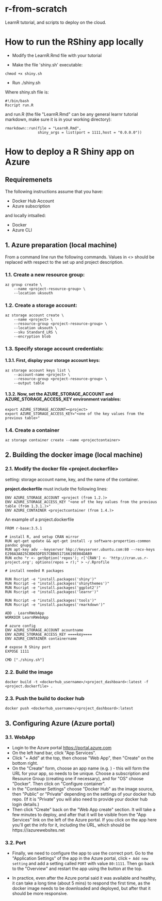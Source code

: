 # r-from-scratch
LearnR tutorial, and scripts to deploy on the cloud.

# How to run the RShiny app locally

* Modify the LearnR.Rmd file with your tutorial

* Make the file 'shiny.sh' executable: 

```
chmod +x shiny.sh
```
* Run ./shiny.sh

Where shiny.sh file is:

```
#!/bin/bash
Rscript run.R

```

and run.R (the file "LearnR.Rmd" can be any general learnr tutorial markdown, make sure it is in your working directory):

```
rmarkdown::run(file = "LearnR.Rmd",
               shiny_args = list(port = 1111,host = "0.0.0.0"))

```



# How to deploy a R Shiny app on Azure

## Requiremenets

The following instructions assume that you have:

* Docker Hub Account
* Azure subscription 

and locally intsalled:

* Docker
* Azure CLI

## 1. Azure preparation (local machine)

From a command line run the following commands. Values in <> should be replaced with respect to the set up and project description.

### 1.1. Create a new resource group:

```
az group create \
    --name <project-resource-group> \
    --location uksouth
```

### 1.2. Create a storage account:

```
az storage account create \
    --name <project> \
    --resource-group <project-resource-group> \
    --location uksouth \
    --sku Standard_LRS \
	--encryption blob
```

### 1.3. Specify storage account credentials:

#### 1.3.1. First, display your storage account keys:

```
az storage account keys list \
    --account-name <project> \
    --resource-group <project-resource-group> \
    --output table
```

#### 1.3.2. Now, set the AZURE_STORAGE_ACCOUNT and AZURE_STORAGE_ACCESS_KEY environment variables:

```
export AZURE_STORAGE_ACCOUNT=<project>
export AZURE_STORAGE_ACCESS_KEY="<one of the key values from the previous table>"
```

### 1.4. Create a container

```
az storage container create --name <projectcontainer>
```

## 2. Building the docker image (local machine)

### 2.1. Modify the docker file <project.dockerfile>

setting: storage account name, key, and the name of the container.

**project.dockerfile** must include the following lines:

```
ENV AZURE_STORAGE_ACCOUNT <project (from 1.2.)>
ENV AZURE_STORAGE_ACCESS_KEY "<one of the key values from the previous table (from 1.3.1.)>"
ENV AZURE_CONTAINER <projectcontainer (from 1.4.)>
```

An example of a project.dockerfile

```
FROM r-base:3.5.1

# install R, and setup CRAN mirror
RUN apt-get update && apt-get install -y software-properties-common pandoc gnupg
RUN apt-key adv --keyserver hkp://keyserver.ubuntu.com:80 --recv-keys E298A3A825C0D65DFD57CBB651716619E084DAB9
RUN echo "r <- getOption('repos'); r['CRAN'] <- 'http://cran.us.r-project.org'; options(repos = r);" > ~/.Rprofile

# install needed R packages

RUN Rscript -e "install.packages('shiny')"
RUN Rscript -e "install.packages('shinythemes')"
RUN Rscript -e "install.packages('ggplot2')"
RUN Rscript -e "install.packages('learnr')"

RUN Rscript -e "install.packages('tools')"
RUN Rscript -e "install.packages('rmarkdown')"

ADD . LearnRWebApp
WORKDIR LearnRWebApp

# azure config
ENV AZURE_STORAGE_ACCOUNT acountname
ENV AZURE_STORAGE_ACCESS_KEY ====key====
ENV AZURE_CONTAINER containername

# expose R Shiny port
EXPOSE 1111

CMD ["./shiny.sh"]

```


### 2.2. Build the image 

```
docker build -t <dockerhub_username>/<project_dashboard>:latest -f <project.dockerfile> .

```

### 2.3. Push the build to docker hub

```
docker push <dockerhub_username>/<project_dashboard>:latest

```

## 3. Configuring Azure (Azure portal)


### 3.1. WebApp

 * Login to the Azure portal https://portal.azure.com
 * On the left hand bar, click "App Services".
 * Click "+ Add" at the top, then choose "Web App", then "Create" on the bottom right.
 * On the "Create" form, choose an app name (e.g. <project>) - this will form the URL for your app, so needs to be unique.  Choose a subscription and Resource Group (creating one if necessary), and for "OS" choose "Docker".  Then click on
 "Configure container".
 * In the "Container Settings" choose "Docker Hub" as the image source, then
 "Public" or "Private" depending on the settings of your docker hub repo.
 (If it is "Private" you will also need to provide your docker hub login details.)
 * Then click "Create" back on the "Web App create" section.  It will take a
 few minutes to deploy, and after that it will be visible from the "App Services" link on the left of the Azure portal.  If you click on the app here you'll
 get the info for it, including the URL, which should be
 https://<project>/azurewebsites.net

### 3.2. Port

 * Finally, we need to configure the app to use the correct port.  Go to
 the "Application Settings" of the app in the Azure portal, click ```+ Add new setting``` and add a setting called ```PORT``` with value ```80:1111```.   Then go back to the "Overview" and restart the app using the button at the top.
 
 * In practice, even after the Azure portal said it was available and healthy,  it can take a long time (about 5 mins) to respond the first time, as the docker image needs to be downloaded and deployed, but after that it should be more responsive.


